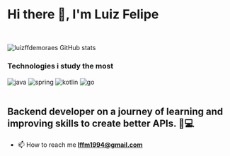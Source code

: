 <h1>Hi there 🖖, I'm Luiz Felipe</h1>

<br>

![luizffdemoraes GitHub stats](https://github-readme-stats.vercel.app/api?username=luizffdemoraes&show_icons=true&theme=tokyonight)

<h3>Technologies i study the most</h3>

<div style="display: inline_block">
  <img align="center" alt="java" src="https://img.shields.io/badge/Java-ED8B00?style=for-the-badge&logo=openjdk&logoColor=white" />
  <img align="center" alt="spring" src="https://img.shields.io/badge/Spring-6DB33F?style=for-the-badge&logo=spring&logoColor=white" />
  <img align="center" alt="kotlin" src="https://img.shields.io/badge/Kotlin-0095D5?&style=for-the-badge&logo=kotlin&logoColor=white" />
  <img align="center" alt="go" src="https://img.shields.io/badge/Go-00ADD8?style=for-the-badge&logo=go&logoColor=white" />
</div><br/>

## Backend developer on a journey of learning and improving skills to create better APIs. 👨💻

- 📫 How to reach me **lffm1994@gmail.com**
